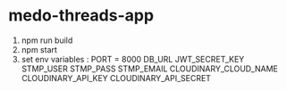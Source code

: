 # medo-threads-app
 
1. npm run build
2. npm start
3. set env variables :
 PORT = 8000
 DB_URL
 JWT_SECRET_KEY
 STMP_USER
 STMP_PASS
 STMP_EMAIL
 CLOUDINARY_CLOUD_NAME
 CLOUDINARY_API_KEY
 CLOUDINARY_API_SECRET

